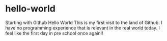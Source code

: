 # hello-world
Starting with Github
Hello World
This is my first visit to the land of Github. I have no programming experience that is relevant in the real world today.
I feel like the first day in pre school once again!!
